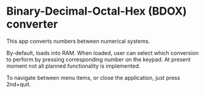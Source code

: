 Binary-Decimal-Octal-Hex (BDOX) converter
=========================================

This app converts numbers between numerical systems.

By-default, loads into RAM. When loaded, user can select which conversion to perform by pressing corresponding number on the keypad. At present moment not all planned functionality is implemented.

To navigate between menu items, or close the application, just press 2nd+quit.


